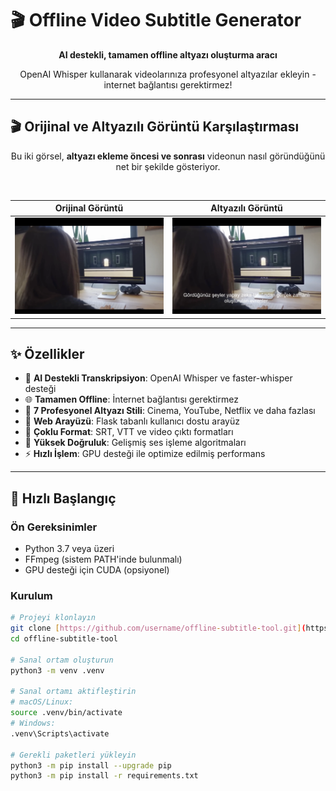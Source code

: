 # 🎬 Offline Video Subtitle Generator

<div align="center">

**AI destekli, tamamen offline altyazı oluşturma aracı**

OpenAI Whisper kullanarak videolarınıza profesyonel altyazılar ekleyin - internet bağlantısı gerektirmez!

</div>

---

## 🎬 Orijinal ve Altyazılı Görüntü Karşılaştırması

<div align="center">

Bu iki görsel, **altyazı ekleme öncesi ve sonrası** videonun nasıl göründüğünü net bir şekilde gösteriyor.

<br>

| Orijinal Görüntü | Altyazılı Görüntü |
| :---: | :---: |
| ![Orijinal Görüntü](assets/Screenshot%202025-08-18%20at%2015.02.24.png) | ![Altyazılı Görüntü](assets/Screenshot%202025-08-18%20at%2015.02.51.png) |

</div>

---

## ✨ Özellikler

- 🤖 **AI Destekli Transkripsiyon**: OpenAI Whisper ve faster-whisper desteği
- 🌐 **Tamamen Offline**: İnternet bağlantısı gerektirmez
- 🎨 **7 Profesyonel Altyazı Stili**: Cinema, YouTube, Netflix ve daha fazlası
- 📱 **Web Arayüzü**: Flask tabanlı kullanıcı dostu arayüz
- 📄 **Çoklu Format**: SRT, VTT ve video çıktı formatları
- 🎯 **Yüksek Doğruluk**: Gelişmiş ses işleme algoritmaları
- ⚡ **Hızlı İşlem**: GPU desteği ile optimize edilmiş performans

---

## 🚀 Hızlı Başlangıç

### Ön Gereksinimler

- Python 3.7 veya üzeri
- FFmpeg (sistem PATH'inde bulunmalı)
- GPU desteği için CUDA (opsiyonel)

### Kurulum

```bash
# Projeyi klonlayın
git clone [https://github.com/username/offline-subtitle-tool.git](https://github.com/username/offline-subtitle-tool.git)
cd offline-subtitle-tool

# Sanal ortam oluşturun
python3 -m venv .venv

# Sanal ortamı aktifleştirin
# macOS/Linux:
source .venv/bin/activate
# Windows:
.venv\Scripts\activate

# Gerekli paketleri yükleyin
python3 -m pip install --upgrade pip
python3 -m pip install -r requirements.txt
